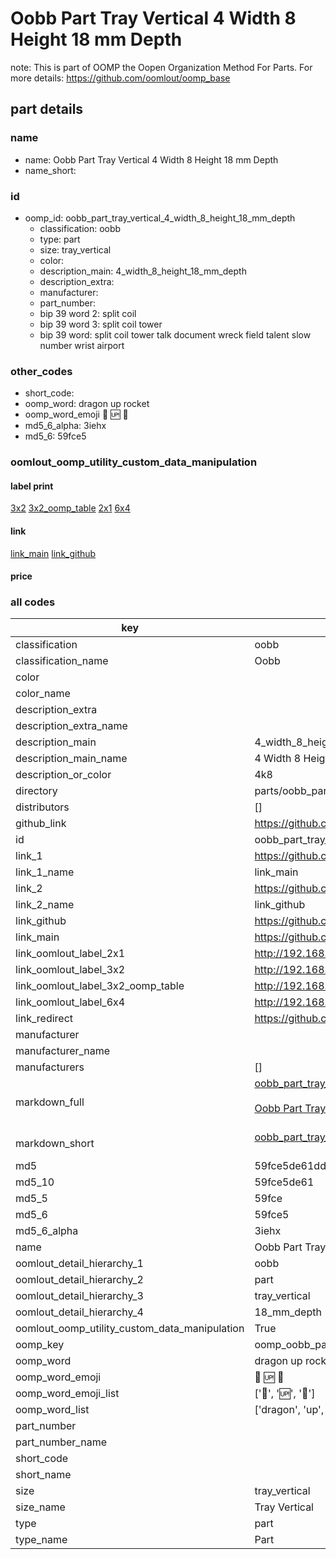 # Oobb Part Tray Vertical 4 Width 8 Height 18 mm Depth  

note: This is part of OOMP the Oopen Organization Method For Parts. For more details: https://github.com/oomlout/oomp_base

##  part details
  







### name
* name: Oobb Part Tray Vertical 4 Width 8 Height 18 mm Depth
* name_short: 
### id
* oomp_id: oobb_part_tray_vertical_4_width_8_height_18_mm_depth
  * classification: oobb
  * type: part
  * size: tray_vertical
  * color: 
  * description_main: 4_width_8_height_18_mm_depth
  * description_extra: 
  * manufacturer: 
  * part_number: 
  * bip 39 word 2: split coil
  * bip 39 word 3: split coil tower
  * bip 39 word: split coil tower talk document wreck field talent slow number wrist airport

### other_codes
* short_code: 
* oomp_word: dragon up rocket
* oomp_word_emoji :dragon: :up: :rocket:
* md5_6_alpha: 3iehx
* md5_6: 59fce5






### oomlout_oomp_utility_custom_data_manipulation
#### label print
[3x2](http://192.168.1.245:1112/?label=oomp%203iehx)
[3x2_oomp_table](http://192.168.1.108:1112/?label=oomp%203iehx)
[2x1](http://192.168.1.242:1112/?label=oomp%203iehx)
[6x4](http://192.168.1.55:1112/?label=oomp%203iehx)    

#### link

[link_main](https://github.com/oomlout/oomlout_oomp_version_1_messy/tree/main/parts/oobb_part_tray_vertical_4_width_8_height_18_mm_depth) [link_github](https://github.com/oomlout/oomlout_oomp_version_1_messy/tree/main/parts/oobb_part_tray_vertical_4_width_8_height_18_mm_depth)                             

#### price







### all codes 
| key | value |  
| --- | --- |  
| classification | oobb |  
| classification_name | Oobb |  
| color |  |  
| color_name |  |  
| description_extra |  |  
| description_extra_name |  |  
| description_main | 4_width_8_height_18_mm_depth |  
| description_main_name | 4 Width 8 Height 18 mm Depth |  
| description_or_color | 4k8 |  
| directory | parts/oobb_part_tray_vertical_4_width_8_height_18_mm_depth |  
| distributors | [] |  
| github_link | https://github.com/oomlout/oomlout_oomp_part_src/tree/main/parts/oobb_part_tray_vertical_4_width_8_height_18_mm_depth |  
| id | oobb_part_tray_vertical_4_width_8_height_18_mm_depth |  
| link_1 | https://github.com/oomlout/oomlout_oomp_version_1_messy/tree/main/parts/oobb_part_tray_vertical_4_width_8_height_18_mm_depth |  
| link_1_name | link_main |  
| link_2 | https://github.com/oomlout/oomlout_oomp_version_1_messy/tree/main/parts/oobb_part_tray_vertical_4_width_8_height_18_mm_depth |  
| link_2_name | link_github |  
| link_github | https://github.com/oomlout/oomlout_oomp_version_1_messy/tree/main/parts/oobb_part_tray_vertical_4_width_8_height_18_mm_depth |  
| link_main | https://github.com/oomlout/oomlout_oomp_version_1_messy/tree/main/parts/oobb_part_tray_vertical_4_width_8_height_18_mm_depth |  
| link_oomlout_label_2x1 | http://192.168.1.242:1112/?label=oomp%203iehx |  
| link_oomlout_label_3x2 | http://192.168.1.245:1112/?label=oomp%203iehx |  
| link_oomlout_label_3x2_oomp_table | http://192.168.1.108:1112/?label=oomp%203iehx |  
| link_oomlout_label_6x4 | http://192.168.1.55:1112/?label=oomp%203iehx |  
| link_redirect | https://github.com/oomlout/oomlout_oomp_version_1_messy/tree/main/parts/oobb_part_tray_vertical_4_width_8_height_18_mm_depth |  
| manufacturer |  |  
| manufacturer_name |  |  
| manufacturers | [] |  
| markdown_full | [oobb_part_tray_vertical_4_width_8_height_18_mm_depth](none)<br>[](none)<br>[Oobb Part Tray Vertical 4 Width 8 Height 18 Mm Depth](none)<br><br> |  
| markdown_short | [oobb_part_tray_vertical_4_width_8_height_18_mm_depth](none)<br><br> |  
| md5 | 59fce5de61dd6abff8a03dd9cc4b5691 |  
| md5_10 | 59fce5de61 |  
| md5_5 | 59fce |  
| md5_6 | 59fce5 |  
| md5_6_alpha | 3iehx |  
| name | Oobb Part Tray Vertical 4 Width 8 Height 18 mm Depth |  
| oomlout_detail_hierarchy_1 | oobb |  
| oomlout_detail_hierarchy_2 | part |  
| oomlout_detail_hierarchy_3 | tray_vertical |  
| oomlout_detail_hierarchy_4 | 18_mm_depth |  
| oomlout_oomp_utility_custom_data_manipulation | True |  
| oomp_key | oomp_oobb_part_tray_vertical_4_width_8_height_18_mm_depth |  
| oomp_word | dragon up rocket |  
| oomp_word_emoji | :dragon: :up: :rocket: |  
| oomp_word_emoji_list | [':dragon:', ':up:', ':rocket:'] |  
| oomp_word_list | ['dragon', 'up', 'rocket'] |  
| part_number |  |  
| part_number_name |  |  
| short_code |  |  
| short_name |  |  
| size | tray_vertical |  
| size_name | Tray Vertical |  
| type | part |  
| type_name | Part |  

